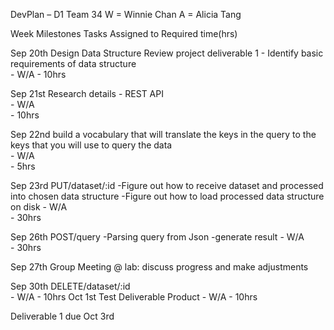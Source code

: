 DevPlan – D1    Team 34
W = Winnie Chan      A = Alicia Tang

Week	Milestones	Tasks	Assigned to	Required time(hrs)

Sep 20th 	Design Data Structure	Review project deliverable 1
          - Identify basic requirements of data structure	
          - W/A	
          - 10hrs

Sep 21st 		Research details
            -	REST API	
            - W/A	
            - 10hrs

Sep 22nd		build a vocabulary that will translate the keys in the query to the keys that you will use to query the data	
            - W/A	
            - 5hrs

Sep 23rd	PUT/dataset/:id
	        -Figure out how to receive dataset and processed into chosen data structure
          -Figure out how to load processed data structure on disk
	        - W/A	
	        - 30hrs
 				
Sep 26th	POST/query
	        -Parsing query from Json
          -generate result
	        - W/A	
	        - 30hrs

Sep 27th	Group Meeting @ lab:  discuss progress and make adjustments			

Sep 30th 	DELETE/dataset/:id      
          - W/A	
          - 10hrs
Oct 1st  Test Deliverable Product
        - W/A
        - 10hrs

Deliverable 1 due Oct 3rd 
